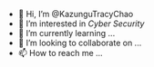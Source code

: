 - 👋 Hi, I’m @KazunguTracyChao
- 👀 I’m interested in *Cyber Security*
- 🌱 I’m currently learning ...
- 💞️ I’m looking to collaborate on ...
- 📫 How to reach me ...

<!---
KazunguTracyChao/KazunguTracyChao is a ✨ special ✨ repository because its `README.md` (this file) appears on your GitHub profile.
You can click the Preview link to take a look at your changes.
--->
